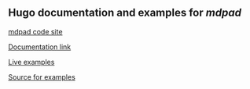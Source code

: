 ## Hugo documentation and examples for *mdpad*

[mdpad code site](https://github.com/tshort/mdpad-js)

[Documentation link](https://mdpad.netlify.com/)

[Live examples](https://mdpad.netlify.com/examples/)

[Source for examples](https://github.com/tshort/mdpad-docs/tree/master/content/examples)

